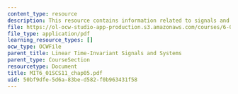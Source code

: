 ```yaml
---
content_type: resource
description: This resource contains information related to signals and systems.
file: https://ol-ocw-studio-app-production.s3.amazonaws.com/courses/6-01sc-introduction-to-electrical-engineering-and-computer-science-i-spring-2011/50bf9dfe5d6a83bed582f0b963431f58_MIT6_01SCS11_chap05.pdf
file_type: application/pdf
learning_resource_types: []
ocw_type: OCWFile
parent_title: Linear Time-Invariant Signals and Systems
parent_type: CourseSection
resourcetype: Document
title: MIT6_01SCS11_chap05.pdf
uid: 50bf9dfe-5d6a-83be-d582-f0b963431f58
---
```

